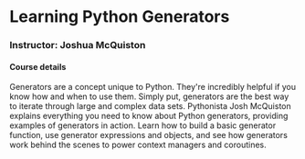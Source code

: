 # Learning Python Generators
### Instructor: Joshua McQuiston

#### Course details
Generators are a concept unique to Python. They're incredibly helpful if you know how and when to use them. Simply put, generators are the best way to iterate through large and complex data sets. Pythonista Josh McQuiston explains everything you need to know about Python generators, providing examples of generators in action. Learn how to build a basic generator function, use generator expressions and objects, and see how generators work behind the scenes to power context managers and coroutines.


